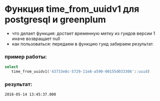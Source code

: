 # Функция time_from_uuidv1 для postgresql и greenplum

* что делает функция: достает временную метку из гуидов версии 1 иначе возвращает null
* как пользоваться: передаем в функцию гуид забираем результат.

### пример работы:

```sql
select
   time_from_uuidv1('43733e8c-5729-11e8-a590-00155d033306'::uuid)
```

### результат:

```
2018-05-14 13:45:37.000
```
